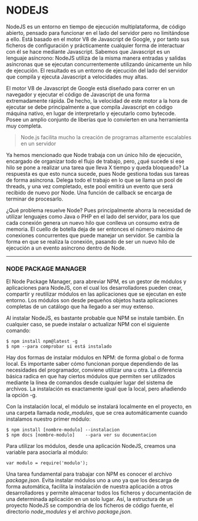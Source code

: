 # NODEJS

NodeJS es un entorno en tiempo de ejecución multiplataforma, de código abierto, pensado para funcionar en el lado del servidor pero no limitándose a ello. Está basado en el motor V8 de Javascript de Google, y por tanto sus ficheros de configuración y prácticamente cualquier forma de interactuar con él se hace mediante Javascript. Sabemos que Javascript es un lenguaje asíncrono: NodeJS utiliza de la misma manera entradas y salidas asíncronas que se ejecutan concurrentemente utilizando únicamente un hilo de ejecución. El resultado es un entorno de ejecución del lado del servidor que compila y ejecuta Javascript a velocidades muy altas.

El motor V8 de Javascript de Google está diseñado para correr en un navegador y ejecutar el código de Javascript de una forma extremadamente rápida. De hecho, la velocidad de este motor a la hora de ejecutar se debe principalmente a que compila Javascript en código máquina nativo, en lugar de interpretarlo y ejecutarlo como bytecode. Posee un amplio conjunto de liberías que lo convierten en una herramienta muy completa.

> Node.js facilita mucho la creación de programas altamente escalables en un servidor

Ya hemos mencionado que Node trabaja con un único hilo de ejecución, encargado de organizar todo el flujo de trabajo, pero, ¿qué sucede si ese hilo se pone a realizar una tarea que lleva X tiempo y queda bloqueado? La respuesta es que esto nunca sucede, pues Node gestiona todas sus tareas de forma asíncrona. Delega todo el trabajo en lo que se llama un pool de threads, y una vez completado, este pool emitirá un evento que será recibido de nuevo por Node. Una función de callback se encarga de terminar de procesarlo.

¿Qué problema resuelve Node? Pues principalmente ahorra la necesidad de utilizar lenguajes como Java o PHP en el lado del servidor, para los que cada conexión genera un nuevo hilo que conlleva un consumo extra de memoria. El cuello de botella deja de ser entonces el número máximo de conexiones concurrentes que puede manejar un servidor. Se cambia la forma en que se realiza la conexión, pasando de ser un nuevo hilo de ejecución a un evento asíncrono dentro de Node.

---

### NODE PACKAGE MANAGER

El Node Package Manager, para abreviar NPM, es un gestor de módulos y aplicaciones para NodeJS, con el cual los desarrolladores pueden crear, compartir y reutilizar módulos en las aplicaciones que se ejecutan en este entorno. Los módulos son desde pequeños objetos hasta aplicaciones completas de un catálogo que ha llegado a ser muy extenso.

Al instalar NodeJS, es bastante probable que NPM se instale también. En cualquier caso, se puede instalar o actualizar NPM con el siguiente comando:

```
$ npm install npm@latest -g
$ npm --para comprobar si está instalado
```

Hay dos formas de instalar módulos en NPM: de forma global o de forma local. Es importante saber cómo funcionan porque dependiendo de las necesidades del programador, conviene utilizar una u otra. La diferencia básica radica en que hay ciertos módulos que permiten ser utilizados mediante la línea de comandos desde cualquier lugar del sistema de archivos. La instalación es exactamente igual que la local, pero añadiendo la opción -g. 

Con la instalación local, el módulo se instalará localmente en el proyecto, en una carpeta llamada _node\_modules_, que se crea automáticamente cuando instalamos nuestro primer módulo:

```
$ npm install [nombre-modulo] --instalacion
$ npm docs [nombre-modulo]    --para ver su documentacion
```

Para utilizar los módulos, desde una aplicación NodeJS, creamos una variable para asociarla al módulo:

```
var modulo = require('modulo');
```

Una tarea fundamental para trabajar con NPM es conocer el archivo _package.json_. Evita instalar módulos uno a uno ya que los descarga de forma automática, facilita la instalación de nuestra aplicación a otros desarrolladores y permite almacenar todos los ficheros y documentación de una determinada aplicación en un solo lugar. Así, la estructura de un proyecto NodeJS se compondría de los ficheros de código fuente, el directorio _node\_modules_ y el archivo _package.json_. 







